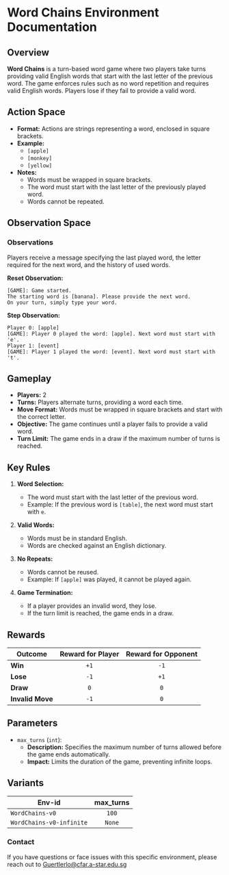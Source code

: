 # Word Chains Environment Documentation

## Overview

**Word Chains** is a turn-based word game where two players take turns providing valid English words that start with the last letter of the previous word. The game enforces rules such as no word repetition and requires valid English words. Players lose if they fail to provide a valid word.

## Action Space

- **Format:** Actions are strings representing a word, enclosed in square brackets.
- **Example:**
    - `[apple]`
    - `[monkey]`
    - `[yellow]`
- **Notes:**
    - Words must be wrapped in square brackets.
    - The word must start with the last letter of the previously played word.
    - Words cannot be repeated.

## Observation Space

### Observations
Players receive a message specifying the last played word, the letter required for the next word, and the history of used words.

**Reset Observation:**
```plaintext
[GAME]: Game started.
The starting word is [banana]. Please provide the next word.
On your turn, simply type your word.
```

**Step Observation:**
```plaintext
Player 0: [apple]
[GAME]: Player 0 played the word: [apple]. Next word must start with 'e'.
Player 1: [event]
[GAME]: Player 1 played the word: [event]. Next word must start with 't'.
```

## Gameplay

- **Players:** 2
- **Turns:** Players alternate turns, providing a word each time.
- **Move Format:** Words must be wrapped in square brackets and start with the correct letter.
- **Objective:** The game continues until a player fails to provide a valid word.
- **Turn Limit:** The game ends in a draw if the maximum number of turns is reached.

## Key Rules

1. **Word Selection:**
    - The word must start with the last letter of the previous word.
    - Example: If the previous word is `[table]`, the next word must start with `e`.

2. **Valid Words:**
    - Words must be in standard English.
    - Words are checked against an English dictionary.

3. **No Repeats:**
    - Words cannot be reused.
    - Example: If `[apple]` was played, it cannot be played again.

4. **Game Termination:**
    - If a player provides an invalid word, they lose.
    - If the turn limit is reached, the game ends in a draw.

## Rewards

| Outcome          | Reward for Player | Reward for Opponent |
|------------------|:-----------------:|:-------------------:|
| **Win**          | `+1`              | `-1`                |
| **Lose**         | `-1`              | `+1`                |
| **Draw**         |  `0`              |  `0`                |
| **Invalid Move** | `-1`              |  `0`                |

## Parameters

- `max_turns` (`int`):
    - **Description:** Specifies the maximum number of turns allowed before the game ends automatically.
    - **Impact:** Limits the duration of the game, preventing infinite loops.


## Variants

| Env-id                   | max_turns  |
|--------------------------|:----------:|
| `WordChains-v0`          | `100`      |
| `WordChains-v0-infinite` | `None`     |



### Contact
If you have questions or face issues with this specific environment, please reach out to Guertlerlo@cfar.a-star.edu.sg

